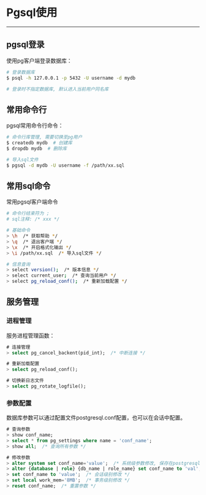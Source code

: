 # Pgsql使用
---

## pgsql登录

使用pg客户端登录数据库：

```bash
# 登录数据库
$ psql -h 127.0.0.1 -p 5432 -U username -d mydb

# 登录时不指定数据库, 默认进入当前用户同名库
```

## 常用命令行

pgsql常用命令行命令：

```bash
# 命令行库管理, 需要切换至pg用户
$ createdb mydb  # 创建库
$ dropdb mydb  # 删除库

# 导入sql文件
$ pgsql -d mydb -U username -f /path/xx.sql
```

## 常用sql命令

常用pgsql客户端命令

```bash
# 命令行结束符为 ;
# sql注释: /* xxx */

# 基础命令
> \h  /* 获取帮助 */
> \q  /* 退出客户端 */
> \x  /* 开启格式化输出 */
> \i /path/xx.sql  /* 导入sql文件 */

# 信息查询
> select version();  /* 版本信息 */
> select current_user;  /* 查询当前用户 */
> select pg_reload_conf();  /* 重新加载配置 */
```

## 服务管理

### 进程管理

服务进程管理函数：

```sql
# 连接管理
> select pg_cancel_backent(pid_int);  /* 中断连接 */

# 重新加载配置
> select pg_reload_conf();

# 切换新日志文件
> select pg_rotate_logfile();
```

### 参数配置

数据库参数可以通过配置文件postgresql.conf配置，也可以在会话中配置。

```sql
# 查询参数
> show conf_name;
> select * from pg_settings where name = 'conf_name';
> show all;  /* 查询所有参数 */

# 修改参数
> alter system set conf_name='value';  /* 系统级参数修改, 保存在postgresql.auto.conf中 */
> alter {database | role} {db_name | role_name} set conf_name to 'val';  /* 库和角色级别修改 */
> set conf_name to 'value';  /* 会话级别修改 */
> set local work_mem='8MB';  /* 事务级别修改 */
> reset conf_name;  /* 重置参数 */
```